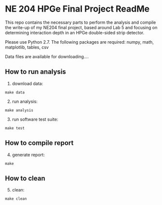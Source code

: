 # NE 204 HPGe Final Project ReadMe

This repo contains the necessary parts to perform the analysis and compile
the write-up of my NE204 final project, based around Lab 5 and focusing on
determining interaction depth in an HPGe double-sided strip detector.

Please use Python 2.7.
The following packages are required:
numpy, math, matplotlib, tables, csv

Data files are available for downloading....

## How to run analysis

1. download data:
```
make data
```
2. run analysis:
```
make analysis
```
3. run software test suite:
```
make test
```
## How to compile report

4. generate report:
```
make
```
## How to clean
5. clean:
```
make clean
```
